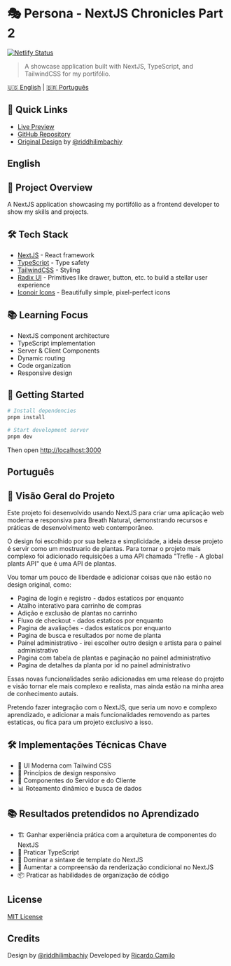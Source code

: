 # 🎭 Persona - NextJS Chronicles Part 2

[![Netlify Status](https://api.netlify.com/api/v1/badges/d47b2f19-f948-4850-926f-40a3fdf478e8/deploy-status)](https://persona-nextjs-chronicles-part-2.netlify.app/)


> A showcase application built with NextJS, TypeScript, and TailwindCSS for my portifólio.

[🇺🇸 English](#english) | [🇧🇷 Português](#português)

## 🔗 Quick Links
- [Live Preview](https://persona-nextjs-chronicles-part-2.netlify.app/)
- [GitHub Repository](https://github.com/ricardo-camilo-programador-frontend-web)
- [Original Design](https://www.figma.com/community/file/1458512251907556084) by [@riddhilimbachiy](https://www.figma.com/@riddhilimbachiy)

<h2 id="english">English</h2>

## 🎯 Project Overview
A NextJS application showcasing my portifólio as a frontend developer to show my skills and projects.

## 🛠️ Tech Stack
- [NextJS](https://nextjs.org/) - React framework
- [TypeScript](https://www.typescriptlang.org/) - Type safety
- [TailwindCSS](https://tailwindcss.com/) - Styling
- [Radix UI](https://www.radix-ui.com/) - Primitives like drawer, button, etc. to build a stellar user experience
- [Iconoir Icons](https://iconoir.com/) - Beautifully simple, pixel-perfect icons

## 📚 Learning Focus
- NextJS component architecture
- TypeScript implementation
- Server & Client Components
- Dynamic routing
- Code organization
- Responsive design

## 🚀 Getting Started

```bash
# Install dependencies
pnpm install

# Start development server
pnpm dev
```

Then open [http://localhost:3000](http://localhost:3000)

<h2 id="português">Português</h2>

## 🎯 Visão Geral do Projeto
Este projeto foi desenvolvido usando NextJS para criar uma aplicação web moderna e responsiva para Breath Natural, demonstrando recursos e práticas de desenvolvimento web contemporâneo.

O design foi escolhido por sua beleza e simplicidade, a ideia desse projeto é servir como um mostruario de plantas. Para tornar o projeto mais complexo foi adicionado requisições a uma API chamada "Trefle - A global plants API" que é uma API de plantas.

Vou tomar um pouco de liberdade e adicionar coisas que não estão no design original, como:
- Pagina de login e registro - dados estaticos por enquanto
- Atalho interativo para carrinho de compras
- Adição e exclusão de plantas no carrinho
- Fluxo de checkout - dados estaticos por enquanto
- Pagina de avaliações - dados estaticos por enquanto
- Pagina de busca e resultados por nome de planta
- Painel administrativo - irei escolher outro design e artista para o painel administrativo
- Pagina com tabela de plantas e paginação no painel administrativo
- Pagina de detalhes da planta por id no painel administrativo

Essas novas funcionalidades serão adicionadas em uma release do projeto e visão tornar ele mais complexo e realista, mas ainda estão na minha area de conhecimento autais.

Pretendo fazer integração com o NextJS, que seria um novo e complexo aprendizado, e adicionar a mais funcionalidades removendo as partes estaticas, ou fica para um projeto exclusivo a isso.

## 🛠️ Implementações Técnicas Chave
- 🎨 UI Moderna com Tailwind CSS
- 📱 Princípios de design responsivo
- 🎯 Componentes do Servidor e do Cliente
- 📊 Roteamento dinâmico e busca de dados

## 📚 Resultados pretendidos no Aprendizado
- 🏗️ Ganhar experiência prática com a arquitetura de componentes do NextJS
- 📘 Praticar TypeScript
- 🎨 Dominar a sintaxe de template do NextJS
- 🔄 Aumentar a compreensão da renderização condicional no NextJS
- 📦 Praticar as habilidades de organização de código

## License
[MIT License](https://github.com/ricardo-camilo-programador-frontend-web/nextjs-chronicles-part-2?tab=License-1-ov-file#readme)

## Credits

Design by [@riddhilimbachiy](https://www.figma.com/@riddhilimbachiy)
Developed by [Ricardo Camilo](https://github.com/ricardo-camilo-programador-frontend-web)
